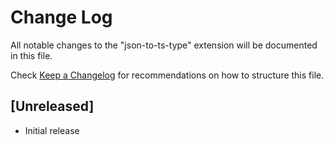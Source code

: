 # Change Log

All notable changes to the "json-to-ts-type" extension will be documented in this file.

Check [Keep a Changelog](http://keepachangelog.com/) for recommendations on how to structure this file.

## [Unreleased]

- Initial release